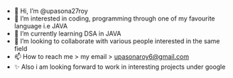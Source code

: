 - 👋 Hi, I’m @upasona27roy
- 👀 I’m interested in coding, programming through one of my favourite language i.e JAVA
- 🌱 I’m currently learning DSA in JAVA
- 💞️ I’m looking to collaborate with various people interested in the same field
- 📫 How to reach me > my email > upasonaroy6@gmail.com
- ✨ Also i am looking forward to work in interesting projects under google

<!---
upasona27roy/upasona27roy is a ✨ special ✨ repository because its `README.md` (this file) appears on your GitHub profile.
You can click the Preview link to take a look at your changes.
--->
